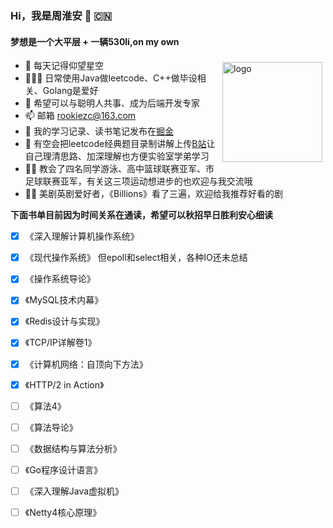 ###  Hi，我是周淮安 🥳 🇨🇳
#### 梦想是一个大平层 + 一辆530li,on my own
<img src="https://github-readme-stats.vercel.app/api?username=ZzCoding530&show_icons=true" alt="logo" height="160" align="right" style="margin: 5px; margin-bottom: 20px;" /> 

- 🔭  每天记得仰望星空
- 👨🏻‍💻  日常使用Java做leetcode、C++做毕设相关、Golang是爱好
- 🌱  希望可以与聪明人共事、成为后端开发专家
- 📫  邮箱 rookiezc@163.com
- 🐋  我的学习记录、读书笔记发布在[掘金](https://juejin.cn/user/2532928622173070)
- 🦈  有空会把leetcode经典题目录制讲解上传[B站](https://space.bilibili.com/15144943/channel/detail?cid=171969)让自己理清思路、加深理解也方便实验室学弟学习
- 🏊‍♀️  教会了四名同学游泳、高中篮球联赛亚军、市足球联赛亚军，有关这三项运动想进步的也欢迎与我交流哦
- 🙌🏼  美剧英剧爱好者，《Billions》看了三遍，欢迎给我推荐好看的剧

**下面书单目前因为时间关系在通读，希望可以秋招早日胜利安心细读**
- [x] 《深入理解计算机操作系统》
- [x] 《现代操作系统》   但epoll和select相关，各种IO还未总结
- [x] 《操作系统导论》
- [x] 《MySQL技术内幕》
- [x] 《Redis设计与实现》
- [x] 《TCP/IP详解卷1》
- [x] 《计算机网络：自顶向下方法》
- [x] 《HTTP/2 in Action》
- [ ] 《算法4》
- [ ] 《算法导论》
- [ ] 《数据结构与算法分析》
- [ ] 《Go程序设计语言》
- [ ] 《深入理解Java虚拟机》
- [ ] 《Netty4核心原理》





<!--
**ZzCoding530/ZzCoding530** is a ✨ _special_ ✨ repository because its `README.md` (this file) appears on your GitHub profile.

Here are some ideas to get you started:

- 🔭 I’m currently working on ...
- 🌱 I’m currently learning ...
- 👯 I’m looking to collaborate on ...
- 🤔 I’m looking for help with ...
- 💬 Ask me about ...
- 📫 How to reach me: ...
- 😄 Pronouns: ...
- ⚡ Fun fact: ...
-->

